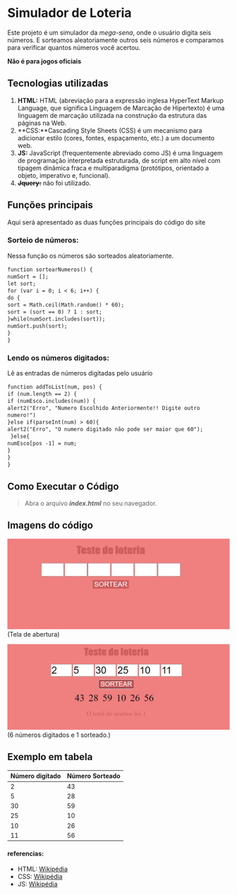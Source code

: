 # Simulador de Loteria

Este projeto é um simulador da *mega-sena*, onde o usuário digita seis números. E sorteamos aleatoriamente outros seis números e comparamos para verificar quantos números você acertou.

**Não é para jogos oficiais**

## Tecnologias utilizadas
1. **HTML:** HTML (abreviação para a expressão inglesa HyperText Markup Language, que significa Linguagem de Marcação de Hipertexto) é uma linguagem de marcação utilizada na construção da estrutura das páginas na Web.
2. **CSS:**Cascading Style Sheets (CSS) é um mecanismo para adicionar estilo (cores, fontes, espaçamento, etc.) a um documento web.
3. **JS:** JavaScript (frequentemente abreviado como JS) é uma linguagem de programação interpretada estruturada, de script em alto nível com tipagem dinâmica fraca e multiparadigma (protótipos, orientado a objeto, imperativo e, funcional).
4. ~~**Jquery:**~~ não foi utilizado.

## Funções principais
Aqui será apresentado as duas funções principais do código do site

### Sorteio de números:
Nessa função os números são sorteados aleatoriamente.
```
function sortearNumeros() {
numSort = [];
let sort;
for (var i = 0; i < 6; i++) {
do {
sort = Math.ceil(Math.random() * 60);
sort = (sort == 0) ? 1 : sort;
}while(numSort.includes(sort));
numSort.push(sort);
}
}
```
### Lendo os números digitados:
Lê as entradas de números digitadas pelo usuário

```
function addToList(num, pos) {
if (num.length == 2) {
if (numEsco.includes(num)) {
alert2("Erro", "Numero Escolhido Anteriormente!! Digite outro numero!")
}else if(parseInt(num) > 60){
alert2("Erro", "O numero digitado não pode ser maior que 60");
 }else{
numEsco[pos -1] = num;
}
}
}
```

## Como Executar o Código
>  Abra o arquivo **_index.html_** no seu navegador.


## Imagens do código

![Tela 1](/image/loteria.jpg)
(Tela de abertura)

![Tela 2](/image/loteria2.jpg)
(6 números digitados e 1 sorteado.)

## Exemplo em tabela
Número digitado  | Número Sorteado|
-----------------| ---------------
     2           |      43      
     5           |      28           
     30          |      59           
     25          |      10
     10          |      26
     11          |      56

#### referencias:
* HTML: [Wikipédia](https://pt.wikipedia.org/wiki/HTML)
* CSS: [Wikipédia](https://pt.wikipedia.org/wiki/Cascading_Style_Sheets)
* JS: [Wikipédia](https://pt.wikipedia.org/wiki/JavaScript)
